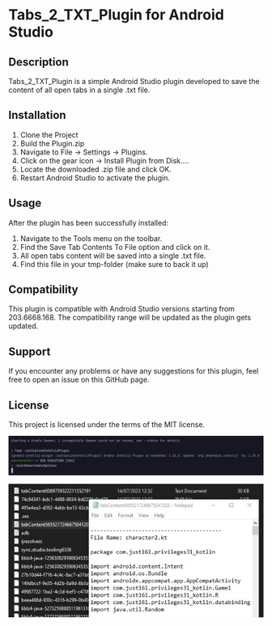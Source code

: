 # Tabs_2_TXT_Plugin for Android Studio

## Description
Tabs_2_TXT_Plugin is a simple Android Studio plugin developed to save the content of all open tabs in a single .txt file.

## Installation
1. Clone the Project
2. Build the Plugin.zip
3. Navigate to File -> Settings -> Plugins.
4. Click on the gear icon -> Install Plugin from Disk....
5. Locate the downloaded .zip file and click OK.
6. Restart Android Studio to activate the plugin.

## Usage
After the plugin has been successfully installed:

1. Navigate to the Tools menu on the toolbar.
2. Find the Save Tab Contents To File option and click on it.
3. All open tabs content will be saved into a single .txt file.
4. Find this file in your tmp-folder (make sure to back it up)

## Compatibility
This plugin is compatible with Android Studio versions starting from 203.6668.168. The compatibility range will be updated as the plugin gets updated.

## Support
If you encounter any problems or have any suggestions for this plugin, feel free to open an issue on this GitHub page.

## License
This project is licensed under the terms of the MIT license.

![Screenshot](./img/plugin.jpg)

![Screenshot](./img/plugin2.jpg)

